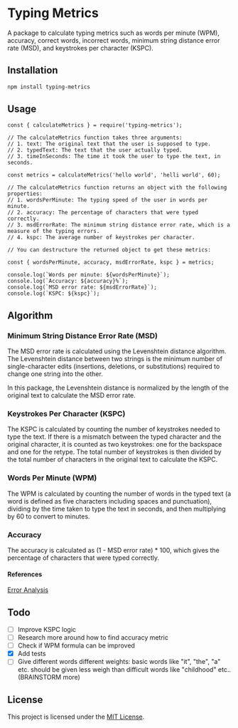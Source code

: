 # Typing Metrics

A package to calculate typing metrics such as words per minute (WPM), accuracy, correct words, incorrect words, minimum string distance error rate (MSD), and keystrokes per character (KSPC).

## Installation

```bash
npm install typing-metrics
```

## Usage

```
const { calculateMetrics } = require('typing-metrics');

// The calculateMetrics function takes three arguments:
// 1. text: The original text that the user is supposed to type.
// 2. typedText: The text that the user actually typed.
// 3. timeInSeconds: The time it took the user to type the text, in seconds.

const metrics = calculateMetrics('hello world', 'helli world', 60);

// The calculateMetrics function returns an object with the following properties:
// 1. wordsPerMinute: The typing speed of the user in words per minute.
// 2. accuracy: The percentage of characters that were typed correctly.
// 3. msdErrorRate: The minimum string distance error rate, which is a measure of the typing errors.
// 4. kspc: The average number of keystrokes per character.

// You can destructure the returned object to get these metrics:

const { wordsPerMinute, accuracy, msdErrorRate, kspc } = metrics;

console.log(`Words per minute: ${wordsPerMinute}`);
console.log(`Accuracy: ${accuracy}%`);
console.log(`MSD error rate: ${msdErrorRate}`);
console.log(`KSPC: ${kspc}`);
```

## Algorithm

### Minimum String Distance Error Rate (MSD)

The MSD error rate is calculated using the Levenshtein distance algorithm. The Levenshtein distance between two strings is the minimum number of single-character edits (insertions, deletions, or substitutions) required to change one string into the other.

In this package, the Levenshtein distance is normalized by the length of the original text to calculate the MSD error rate.

### Keystrokes Per Character (KSPC)

The KSPC is calculated by counting the number of keystrokes needed to type the text. If there is a mismatch between the typed character and the original character, it is counted as two keystrokes: one for the backspace and one for the retype. The total number of keystrokes is then divided by the total number of characters in the original text to calculate the KSPC.

### Words Per Minute (WPM)

The WPM is calculated by counting the number of words in the typed text (a word is defined as five characters including spaces and punctuation), dividing by the time taken to type the text in seconds, and then multiplying by 60 to convert to minutes.

### Accuracy

The accuracy is calculated as (1 - MSD error rate) * 100, which gives the percentage of characters that were typed correctly.

#### References

[Error Analysis](https://en.wikipedia.org/wiki/Typing#Error_analysis "https://en.wikipedia.org/wiki/Typing#Error_analysis")

## Todo

* [ ] Improve KSPC logic
* [ ] Research more around how to find accuracy metric
* [ ] Check if WPM formula can be improved
* [X] Add tests
* [ ] Give different words different weights: basic words like "it", "the", "a" etc. should be given less weigh than difficult words like "childhood" etc.. (BRAINSTORM more)

## License

This project is licensed under the [MIT License](LICENSE).
